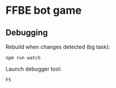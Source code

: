 # FFBE bot game

## Debugging

Rebuild when changes detected (bg task):

`npm run watch`

Launch debugger tool:

`F5`
